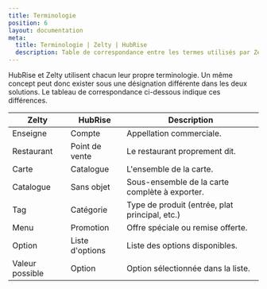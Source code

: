 ```yaml
---
title: Terminologie
position: 6
layout: documentation
meta:
  title: Terminologie | Zelty | HubRise
  description: Table de correspondance entre les termes utilisés par Zelty et HubRise pour le même concept. Connectez vos apps et synchronisez vos données.
---
```


HubRise et Zelty utilisent chacun leur propre terminologie. Un même concept peut donc exister sous une désignation différente dans les deux solutions. Le tableau de correspondance ci-dessous indique ces différences.

| Zelty           | HubRise         | Description                                    |
| --------------- | --------------- | ---------------------------------------------- |
| Enseigne        | Compte          | Appellation commerciale.                       |
| Restaurant      | Point de vente  | Le restaurant proprement dit.                  |
| Carte           | Catalogue       | L'ensemble de la carte.                        |
| Catalogue       | Sans objet      | Sous-ensemble de la carte complète à exporter. |
| Tag             | Catégorie       | Type de produit (entrée, plat principal, etc.) |
| Menu            | Promotion       | Offre spéciale ou remise offerte.              |
| Option          | Liste d'options | Liste des options disponibles.                 |
| Valeur possible | Option          | Option sélectionnée dans la liste.             |
